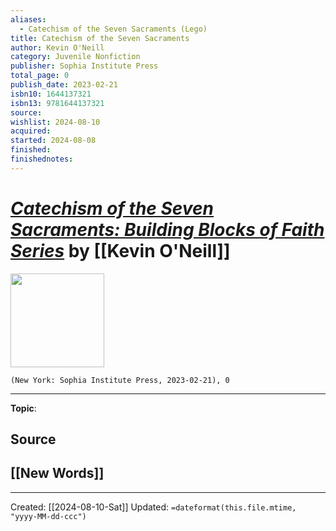 ```yaml
---
aliases:
  - Catechism of the Seven Sacraments (Lego)
title: Catechism of the Seven Sacraments
author: Kevin O'Neill
category: Juvenile Nonfiction
publisher: Sophia Institute Press
total_page: 0
publish_date: 2023-02-21
isbn10: 1644137321
isbn13: 9781644137321
source: 
wishlist: 2024-08-10
acquired: 
started: 2024-08-08
finished: 
finishednotes:
---
```

# *[Catechism of the Seven Sacraments: Building Blocks of Faith Series]()* by [[Kevin O'Neill]]

<img src="http://books.google.com/books/content?id=SaGSzwEACAAJ&printsec=frontcover&img=1&zoom=1&source=gbs_api" width=150>

`(New York: Sophia Institute Press, 2023-02-21), 0`



--- 
**Topic**: 

**Source**
- 
 
**[[New Words]]**
- 

---
Created: [[2024-08-10-Sat]]
Updated: `=dateformat(this.file.mtime, "yyyy-MM-dd-ccc")`